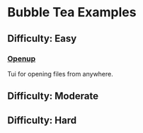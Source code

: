 # Bubble Tea Examples

## Difficulty: Easy
### [Openup](https://github.com/Horryportier/openup)

Tui for opening files from anywhere.


## Difficulty: Moderate


## Difficulty: Hard
